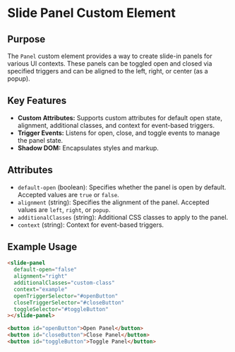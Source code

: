 # Slide Panel Custom Element

## Purpose
The `Panel` custom element provides a way to create slide-in panels for various UI contexts. These panels can be toggled open and closed via specified triggers and can be aligned to the left, right, or center (as a popup).

## Key Features
- **Custom Attributes:** Supports custom attributes for default open state, alignment, additional classes, and context for event-based triggers.
- **Trigger Events:** Listens for open, close, and toggle events to manage the panel state.
- **Shadow DOM:** Encapsulates styles and markup.

## Attributes
- `default-open` (boolean): Specifies whether the panel is open by default. Accepted values are `true` or `false`.
- `alignment` (string): Specifies the alignment of the panel. Accepted values are `left`, `right`, or `popup`.
- `additionalClasses` (string): Additional CSS classes to apply to the panel.
- `context` (string): Context for event-based triggers.

## Example Usage
```html
<slide-panel
  default-open="false"
  alignment="right"
  additionalClasses="custom-class"
  context="example"
  openTriggerSelector="#openButton"
  closeTriggerSelector="#closeButton"
  toggleSelector="#toggleButton"
></slide-panel>

<button id="openButton">Open Panel</button>
<button id="closeButton">Close Panel</button>
<button id="toggleButton">Toggle Panel</button>
